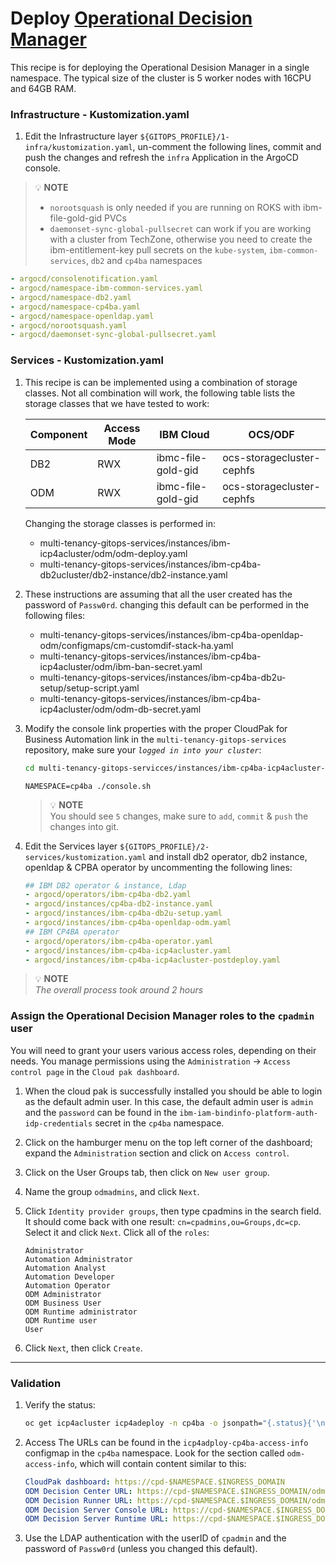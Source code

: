 # Deploy [Operational Decision Manager](https://www.ibm.com/products/operational-decision-manager)

This recipe is for deploying the Operational Desision Manager in a single namespace. The typical size of the cluster is 5 worker nodes with 16CPU and 64GB RAM.  

### Infrastructure - Kustomization.yaml
1. Edit the Infrastructure layer `${GITOPS_PROFILE}/1-infra/kustomization.yaml`, un-comment the following lines, commit and push the changes and refresh the `infra` Application in the ArgoCD console.

>  💡 **NOTE**  
>  - `norootsquash` is only needed if you are running on ROKS with ibm-file-gold-gid PVCs
>  - `daemonset-sync-global-pullsecret` can work if you are working with a cluster from TechZone, otherwise you need to create the ibm-entitlement-key pull secrets on the `kube-system`, `ibm-common-services`, `db2` and `cp4ba` namespaces


```yaml
- argocd/consolenotification.yaml
- argocd/namespace-ibm-common-services.yaml
- argocd/namespace-db2.yaml
- argocd/namespace-cp4ba.yaml
- argocd/namespace-openldap.yaml
- argocd/norootsquash.yaml
- argocd/daemonset-sync-global-pullsecret.yaml
```
    

### Services - Kustomization.yaml

1. This recipe is can be implemented using a combination of storage classes. Not all combination will work, the following table lists the storage classes that we have tested to work:

    | Component | Access Mode | IBM Cloud | OCS/ODF |
    | --- | --- | --- | --- |
    | DB2 | RWX | ibmc-file-gold-gid | ocs-storagecluster-cephfs |
    | ODM | RWX | ibmc-file-gold-gid | ocs-storagecluster-cephfs |

    Changing the storage classes is performed in:
    - multi-tenancy-gitops-services/instances/ibm-icp4acluster/odm/odm-deploy.yaml
    - multi-tenancy-gitops-services/instances/ibm-cp4ba-db2ucluster/db2-instance/db2-instance.yaml

1. These instructions are assuming that all the user created has the password of `Passw0rd`. changing this default can be performed in the following files:
    - multi-tenancy-gitops-services/instances/ibm-cp4ba-openldap-odm/configmaps/cm-customdif-stack-ha.yaml
    - multi-tenancy-gitops-services/instances/ibm-cp4ba-icp4acluster/odm/ibm-ban-secret.yaml
    - multi-tenancy-gitops-services/instances/ibm-cp4ba-db2u-setup/setup-script.yaml
    - multi-tenancy-gitops-services/instances/ibm-cp4ba-icp4acluster/odm/odm-db-secret.yaml

1. Modify the console link properties with the proper CloudPak for Business Automation link in the `multi-tenancy-gitops-services` repository, make sure your *`logged in into your cluster`*:

    ```bash
    cd multi-tenancy-gitops-servicces/instances/ibm-cp4ba-icp4acluster-postdeploy/post-deploy
    ```
    ```
    NAMESPACE=cp4ba ./console.sh
    ```
    >  💡 **NOTE**  
    >  You should see `5` changes, make sure to `add`, `commit` & `push` the changes into git.

1. Edit the Services layer `${GITOPS_PROFILE}/2-services/kustomization.yaml` and install db2 operator, db2 instance, openldap & CPBA operator  by uncommenting the following lines: 
   
    ```yaml
    ## IBM DB2 operator & instance, Ldap
    - argocd/operators/ibm-cp4ba-db2.yaml
    - argocd/instances/cp4ba-db2-instance.yaml
    - argocd/instances/ibm-cp4ba-db2u-setup.yaml
    - argocd/instances/ibm-cp4ba-openldap-odm.yaml
    ## IBM CP4BA operator
    - argocd/operators/ibm-cp4ba-operator.yaml
    - argocd/instances/ibm-cp4ba-icp4acluster.yaml
    - argocd/instances/ibm-cp4ba-icp4acluster-postdeploy.yaml 
    ```
  >  💡 **NOTE**  
  > *The overall process took around 2 hours*

### Assign the Operational Decision Manager roles to the `cpadmin` user
You will need to grant your users various access roles, depending on their needs. You manage permissions using the `Administration` -> `Access control page` in the `Cloud pak dashboard`.

1. When the cloud pak is successfully installed you should be able to login as the default admin user. In this case, the default admin user is `admin` and the `password` can be found in the `ibm-iam-bindinfo-platform-auth-idp-credentials` secret in the `cp4ba` namespace. 

1. Click on the hamburger menu on the top left corner of the dashboard; expand the `Administration` section and click on `Access control`.

1. Click on the User Groups tab, then click on `New user group`.

1. Name the group `odmadmins`, and click `Next`.

1. Click `Identity provider groups`, then type cpadmins in the search field. It should come back with one result: `cn=cpadmins,ou=Groups,dc=cp`. Select it and click `Next`. Click all of the `roles`:
    ```
    Administrator
    Automation Administrator
    Automation Analyst
    Automation Developer
    Automation Operator
    ODM Administrator
    ODM Business User
    ODM Runtime administrator
    ODM Runtime user
    User
    ```

1. Click `Next`, then click `Create`.

---

### Validation
1.  Verify the status:
    ```bash
    oc get icp4acluster icp4adeploy -n cp4ba -o jsonpath="{.status}{'\n'}" | jq
    ```
1. Access The URLs can be found in the `icp4adploy-cp4ba-access-info` configmap in the `cp4ba` namespace. Look for the section called `odm-access-info`, which will contain content similar to this:
    ```yaml
    CloudPak dashboard: https://cpd-$NAMESPACE.$INGRESS_DOMAIN
    ODM Decision Center URL: https://cpd-$NAMESPACE.$INGRESS_DOMAIN/odm/decisioncenter
    ODM Decision Runner URL: https://cpd-$NAMESPACE.$INGRESS_DOMAIN/odm/DecisionRunner
    ODM Decision Server Console URL: https://cpd-$NAMESPACE.$INGRESS_DOMAIN/odm/res
    ODM Decision Server Runtime URL: https://cpd-$NAMESPACE.$INGRESS_DOMAIN/odm/DecisionService
    ```

1. Use the LDAP authentication with the userID of `cpadmin` and the password of `Passw0rd` (unless you changed this default).